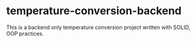 # temperature-conversion-backend
This is a backend only temperature conversion project written with SOLID, OOP practices.
